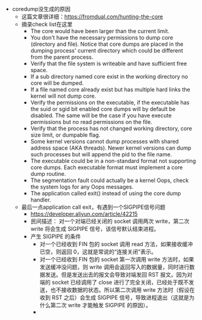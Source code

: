 - coredump没生成的原因
	- 这篇文章很详细：https://fromdual.com/hunting-the-core
	- 摘录check list在这里
		- The core would have been larger than the current limit.
		- You don't have the necessary permissions to dump core (directory and file). Notice that core dumps are placed in the dumping process' current directory which could be different from the parent process.
		- Verify that the file system is writeable and have sufficient free space.
		- If a sub directory named core exist in the working directory no core will be dumped.
		- If a file named core already exist but has multiple hard links the kernel will not dump core.
		- Verify the permissions on the executable, if the executable has the suid or sgid bit enabled core dumps will by default be disabled. The same will be the case if you have execute permissions but no read permissions on the file.
		- Verify that the process has not changed working directory, core size limit, or dumpable flag.
		- Some kernel versions cannot dump processes with shared address space (AKA threads). Newer kernel versions can dump such processes but will append the pid to the file name.
		- The executable could be in a non-standard format not supporting core dumps. Each executable format must implement a core dump routine.
		- The segmentation fault could actually be a kernel Oops, check the system logs for any Oops messages.
		- The application called exit() instead of using the core dump handler.
	- 最后一点application call exit，有遇到一个SIGPIPE信号问题
		- https://developer.aliyun.com/article/42215
		- 民间描述： 对一个对端已经关闭的 socket 调用两次 write，第二次 write 将会生成 SIGPIPE 信号，该信号默认结束进程。
		- 产生 SIGPIPE 的条件
			- 对一个已经收到 FIN 包的 socket 调用 read 方法，如果接收缓冲已空，则返回 0，这就是常说的“连接关闭”表示。
			- 对一个已经收到 FIN 包的 socket 第一次调用 write 方法时，如果发送缓冲没问题，则 write 调用会返回写入的数据量，同时进行数据发送。但是发送出去的报文会导致对端发回 RST 报文。因为对端的 socket 已经调用了 close 进行了完全关闭，已经处于既不发送，也不接收数据的状态。所以第二次调用 write 方法时（假设在收到 RST 之后）会生成 SIGPIPE 信号，导致进程退出（这就是为什么第二次 write 才能触发 SIGPIPE 的原因）。
			-